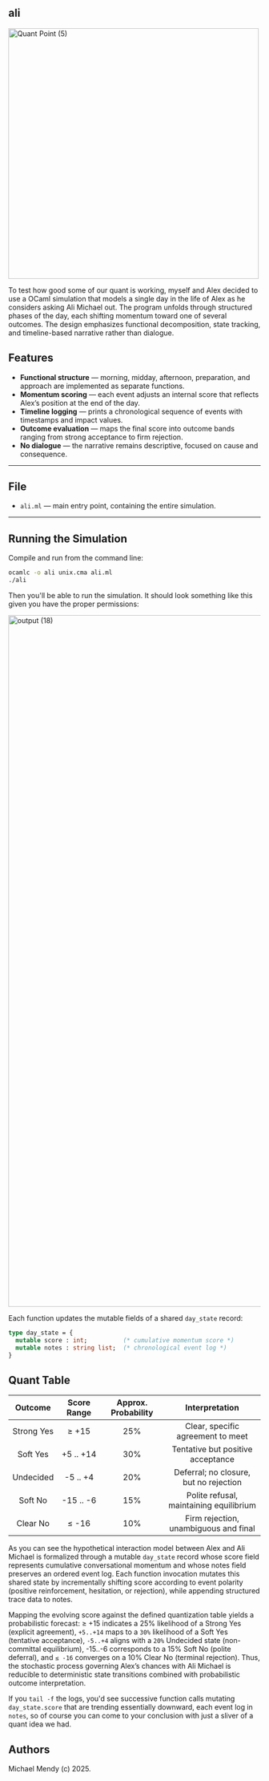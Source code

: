 ## ali

<img width="500" height="500" alt="Quant Point (5)" src="https://github.com/user-attachments/assets/c9195138-108b-4d05-b407-706dddc73c45" />

To test how good some of our quant is working, myself and Alex decided to use a OCaml simulation that models a single day in the life of Alex as he considers asking Ali Michael out. The program unfolds through structured phases of the day, each shifting momentum toward one of several outcomes. The design emphasizes functional decomposition, state tracking, and timeline-based narrative rather than dialogue.

## Features

- **Functional structure** — morning, midday, afternoon, preparation, and approach are implemented as separate functions.  
- **Momentum scoring** — each event adjusts an internal score that reflects Alex’s position at the end of the day.  
- **Timeline logging** — prints a chronological sequence of events with timestamps and impact values.  
- **Outcome evaluation** — maps the final score into outcome bands ranging from strong acceptance to firm rejection.  
- **No dialogue** — the narrative remains descriptive, focused on cause and consequence.

---

## File

- `ali.ml` — main entry point, containing the entire simulation.

---

## Running the Simulation

Compile and run from the command line:

```bash
ocamlc -o ali unix.cma ali.ml
./ali
```
Then you'll be able to run the simulation. It should look something like this given you have the proper permissions: 

<img width="2179" height="1380" alt="output (18)" src="https://github.com/user-attachments/assets/48c23635-c177-46b4-b17d-e430ea9a03eb" />

Each function updates the mutable fields of a shared `day_state` record:

```ocaml
type day_state = {
  mutable score : int;          (* cumulative momentum score *)
  mutable notes : string list;  (* chronological event log *)
}
```

## Quant Table 

|   Outcome  | Score Range | Approx. Probability |              Interpretation             |
|:----------:|:-----------:|:-------------------:|:---------------------------------------:|
| Strong Yes | ≥ +15       | 25%                 | Clear, specific agreement to meet       |
| Soft Yes   | +5 .. +14   | 30%                 | Tentative but positive acceptance       |
| Undecided  | -5 .. +4    | 20%                 | Deferral; no closure, but no rejection  |
| Soft No    | -15 .. -6   | 15%                 | Polite refusal, maintaining equilibrium |
| Clear No   | ≤ -16       | 10%                 | Firm rejection, unambiguous and final   |

As you can see the hypothetical interaction model between Alex and Ali Michael is formalized through a mutable `day_state` record whose score field represents cumulative conversational momentum and whose notes field preserves an ordered event log. Each function invocation mutates this shared state by incrementally shifting score according to event polarity (positive reinforcement, hesitation, or rejection), while appending structured trace data to notes. 

Mapping the evolving score against the defined quantization table yields a probabilistic forecast: ≥ +15 indicates a 25% likelihood of a Strong Yes (explicit agreement), `+5..+14` maps to a `30%` likelihood of a Soft Yes (tentative acceptance), `-5..+4` aligns with a `20%` Undecided state (non-committal equilibrium), -15..-6 corresponds to a 15% Soft No (polite deferral), and `≤ -16` converges on a 10% Clear No (terminal rejection). Thus, the stochastic process governing Alex’s chances with Ali Michael is reducible to deterministic state transitions combined with probabilistic outcome interpretation.

If you `tail -f` the logs, you'd see successive function calls mutating `day_state.score` that are trending essentially downward, each event log in `notes`, so of course you can come to your conclusion with just a sliver of a quant idea we had. 

## Authors

Michael Mendy (c) 2025. 
